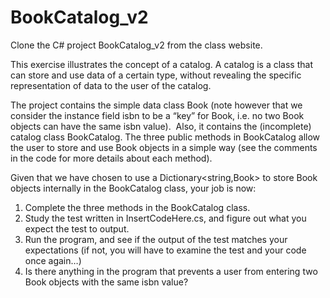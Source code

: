 
# BookCatalog_v2

Clone the C# project BookCatalog_v2 from the class website.  

This exercise illustrates the concept of a catalog. A catalog is a class that can store and use data of a certain type, without revealing the specific representation of data to the user of the catalog. 

The project contains the simple data class Book (note however that we consider the instance field isbn to be a “key” for Book, i.e. no two Book objects can have the same isbn value).  Also, it contains the (incomplete) catalog class BookCatalog. The three public methods in BookCatalog allow the user to store and use Book objects in a simple way (see the comments in the code for more details about each method). 

Given that we have chosen to use a Dictionary<string,Book> to store Book objects internally in the BookCatalog class, your job is now:  
1. Complete the three methods in the BookCatalog class. 
2. Study the test written in InsertCodeHere.cs, and figure out what you expect the test to output. 
3. Run the program, and see if the output of the test matches your expectations (if not, you will have to examine the test and your code once again…) 
4. Is there anything in the program that prevents a user from entering two Book objects with the same isbn value? 

